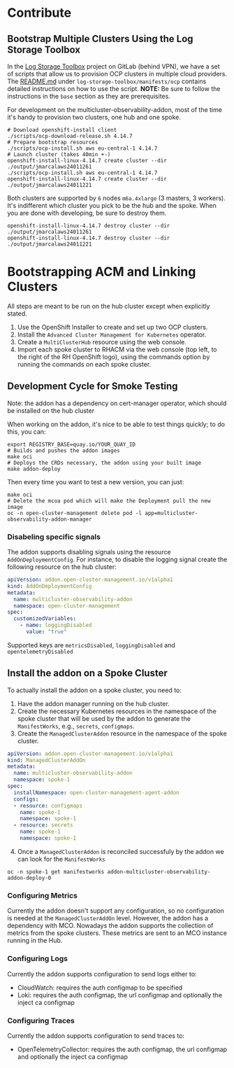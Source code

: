 # Contribute

## Bootstrap Multiple Clusters Using the Log Storage Toolbox

In the [Log Storage
Toolbox](https://gitlab.cee.redhat.com/openshift-logging/log-storage-toolbox)
project on GitLab (behind VPN), we have a set of scripts that allow us to
provision OCP clusters in multiple cloud providers. The
[README.md](https://gitlab.cee.redhat.com/openshift-logging/log-storage-toolbox/-/blob/main/manifests/ocp/README.md)
under `log-storage-toolbox/manifests/ocp` contains detailed instructions on how
to use the script. **NOTE:** Be sure to follow the instructions in the `base`
section as they are prerequisites.

For development on the multicluster-observability-addon, most of the time it's
handy to provision two clusters, one hub and one spoke.

```shell
# Download openshift-install client
./scripts/ocp-download-release.sh 4.14.7
# Prepare bootstrap resources
./scripts/ocp-install.sh aws eu-central-1 4.14.7
# Launch cluster (takes 40min +-)
openshift-install-linux-4.14.7 create cluster --dir ./output/jmarcalaws24011261
./scripts/ocp-install.sh aws eu-central-1 4.14.7
openshift-install-linux-4.14.7 create cluster --dir ./output/jmarcalaws24011221
```

Both clusters are supported by `6` nodes `m6a.4xlarge` (3 masters, 3 workers).
It's indifferent which cluster you pick to be the hub and the spoke. When you
are done with developing, be sure to destroy them.

```shell
openshift-install-linux-4.14.7 destroy cluster --dir ./output/jmarcalaws24011261
openshift-install-linux-4.14.7 destroy cluster --dir ./output/jmarcalaws24011221
```

# Bootstrapping ACM and Linking Clusters

All steps are meant to be run on the hub cluster except when explicitly stated.

1. Use the OpenShift Installer to create and set up two OCP clusters.
2. Install the `Advanced Cluster Management for Kubernetes` operator.
3. Create a `MultiClusterHub` resource using the web console.
4. Import each spoke cluster to RHACM via the web console (top left, to the
   right of the RH OpenShift logo), using the commands option by running the
   commands on each spoke cluster.

## Development Cycle for Smoke Testing

Note: the addon has a dependency on cert-manager operator, which should be
installed on the hub cluster

When working on the addon, it's nice to be able to test things quickly; to do
this, you can:

```shell
export REGISTRY_BASE=quay.io/YOUR_QUAY_ID
# Builds and pushes the addon images
make oci 
# Deploys the CRDs necessary, the addon using your built image
make addon-deploy 
```

Then every time you want to test a new version, you can just:

```shell
make oci
# Delete the mcoa pod which will make the Deployment pull the new image
oc -n open-cluster-management delete pod -l app=multicluster-observability-addon-manager
```

### Disabeling specific signals 

The addon supports disabling signals using the resource `AddOnDeploymentConfig`. For instance, to disable the logging signal create the following resource on the hub cluster:

```yaml
apiVersion: addon.open-cluster-management.io/v1alpha1
kind: AddOnDeploymentConfig
metadata:
  name: multicluster-observability-addon
  namespace: open-cluster-management
spec:
  customizedVariables:
    - name: loggingDisabled
      value: "true"
``` 

Supported keys are `metricsDisabled`, `loggingDisabled` and `opentelemetryDisabled`

## Install the addon on a Spoke Cluster

To actually install the addon on a spoke cluster, you need to:

1. Have the addon manager running on the hub cluster.
2. Create the necessary Kubernetes resources in the namespace of the spoke
    cluster that will be used by the addon to generate the `ManifestWorks`, e.g.,
    `secrets`, `configmaps`.
3. Create the `ManagedClusterAddon` resource in the namespace of the spoke
    cluster.

```yaml
apiVersion: addon.open-cluster-management.io/v1alpha1
kind: ManagedClusterAddOn
metadata:
  name: multicluster-observability-addon
  namespace: spoke-1
spec:
  installNamespace: open-cluster-management-agent-addon
  configs:
  - resource: configmaps
    name: spoke-1
    namespace: spoke-1
  - resource: secrets
    name: spoke-1
    namespace: spoke-1
```

4. Once a `ManagedClusterAddon` is reconciled successfuly by the addon we can
   look for the `ManifestWorks`

```shell
oc -n spoke-1 get manifestworks addon-multicluster-observability-addon-deploy-0
```

### Configuring Metrics

Currently the addon doesn't support any configuration, so no configuration is needed at the `ManagedClusterAddOn` level. However, the addon has a dependency with MCO. 
Nowadays the addon supports the collection of metrics from the spoke clusters. These metrics are sent to an MCO instance running in the Hub.

### Configuring Logs

Currently the addon supports configuration to send logs either to:

- CloudWatch: requires the auth configmap to be specified
- Loki: requires the auth configmap, the url configmap and optionally the inject ca configmap

### Configuring Traces

Currently the addon supports configuration to send traces to:

- OpenTelemetryCollector: requires the auth configmap, the url configmap and optionally the inject ca configmap
